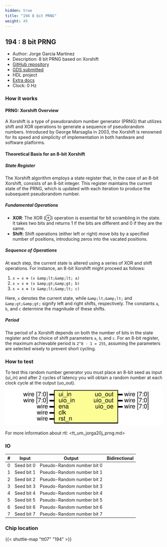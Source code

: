 ```yaml
---
hidden: true
title: "194 8 bit PRNG"
weight: 49
---
```


## 194 : 8 bit PRNG

* Author: Jorge Garcia Martinez
* Description: 8 bit PRNG based on Xorshift
* [GitHub repository](https://github.com/jorga20j/8bit_PRNG)
* [GDS submitted](https://github.com/jorga20j/8bit_PRNG/actions/runs/9161536217)
* HDL project
* [Extra docs]()
* Clock: 0 Hz

<!---

This file is used to generate your project datasheet. Please fill in the information below and delete any unused
sections.

You can also include images in this folder and reference them in the markdown. Each image must be less than
512 kb in size, and the combined size of all images must be less than 1 MB.
-->


### How it works

#### PRNG: Xorshift Overview

A Xorshift is a type of pseudorandom number generator (PRNG) that utilizes shift and XOR operations to generate a sequence of pseudorandom numbers. Introduced by George Marsaglia in 2003, the Xorshift is renowned for its speed and simplicity of implementation in both hardware and software platforms.

#### Theoretical Basis for an 8-bit Xorshift

##### State Register

The Xorshift algorithm employs a state register that, in the case of an 8-bit Xorshift, consists of an 8-bit integer. This register maintains the current state of the PRNG, which is updated with each iteration to produce the subsequent pseudorandom number.

##### Fundamental Operations

- **XOR**: The XOR (⊕) operation is essential for bit scrambling in the state. It takes two bits and returns 1 if the bits are different and 0 if they are the same.
- **Shift**: Shift operations (either left or right) move bits by a specified number of positions, introducing zeros into the vacated positions.

##### Sequence of Operations

At each step, the current state is altered using a series of XOR and shift operations. For instance, an 8-bit Xorshift might proceed as follows:

1. `x = x ⊕ (x &amp;lt;&amp;lt; a)`
2. `x = x ⊕ (x &amp;gt;&amp;gt; b)`
3. `x = x ⊕ (x &amp;lt;&amp;lt; c)`

Here, `x` denotes the current state, while `&amp;lt;&amp;lt;` and `&amp;gt;&amp;gt;` signify left and right shifts, respectively. The constants `a`, `b`, and `c` determine the magnitude of these shifts.

##### Period

The period of a Xorshift depends on both the number of bits in the state register and the choice of shift parameters `a`, `b`, and `c`. For an 8-bit register, the maximum achievable period is `2^8 - 1 = 255`, assuming the parameters are selected wisely to prevent short cycling.

### How to test

To test this random number generator you must place an 8-bit seed as input (ui_in) and after 2 cycles of latency you will obtain a random number at each clock cycle at the output (uo_out).
![RTL Module](images/tt_um_jorga20j_prng.svg)

For more information about rtl: <tt_um_jorga20j_prng.md>


### IO

| #             | Input    | Output   | Bidirectional   |
| ------------- | -------- | -------- | --------------- |
| 0 | Seed bit 0  | Pseudo-Random number bit 0  |         |
| 1 | Seed bit 1  | Pseudo-Random number bit 1  |         |
| 2 | Seed bit 2  | Pseudo-Random number bit 2  |         |
| 3 | Seed bit 3  | Pseudo-Random number bit 3  |         |
| 4 | Seed bit 4  | Pseudo-Random number bit 4  |         |
| 5 | Seed bit 5  | Pseudo-Random number bit 5  |         |
| 6 | Seed bit 6  | Pseudo-Random number bit 6  |         |
| 7 | Seed bit 7  | Pseudo-Random number bit 7  |         |


### Chip location

{{< shuttle-map "tt07" "194" >}}
